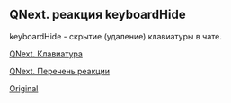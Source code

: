 ## QNext. реакция keyboardHide

keyboardHide - скрытие (удаление) клавиатуры в чате.



[QNext. Клавиатура](/docs-test/admin/keyboard-about)

[QNext. Перечень реакции](/docs-test/reactions)
  
[Original](https://telegra.ph/QNext-admin-reaction-keyboardHide-05-08)